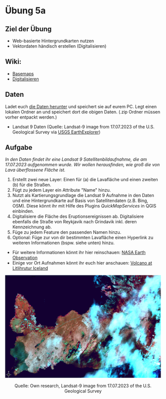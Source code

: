 # Übung 5a
## Ziel der Übung
* Web-basierte Hintergrundkarten nutzen
* Vektordaten händisch erstellen (Digitalisieren)

## Wiki:
* [Basemaps](https://courses.gistools.geog.uni-heidelberg.de/giscience/gis-einfuehrung/wikis/qgis-Basemaps)
* [Digitalisieren](https://courses.gistools.geog.uni-heidelberg.de/giscience/gis-einfuehrung/wikis/qgis-Digitalisierung)

## Daten
Ladet euch [die Daten herunter](exercise_5a_data_iceland.zip) und speichert sie auf eurem PC. Legt einen lokalen Ordner an und speichert dort die obigen Daten. (.zip Ordner müssen vorher entpackt werden.)
* Landsat 9 Daten (Quelle: Landsat-9 image from 17.07.2023 of the U.S. Geological Survey via [USGS EarthExplorer](https://earthexplorer.usgs.gov/))

## Aufgabe
*In den Daten findet ihr eine Landsat 9 Satellitenbildaufnahme, die am 17.07.2023 aufgenommen wurde. Wir wollen herausfinden, wie groß die von Lava überflossene Fläche ist.*

1. Erstellt zwei neue Layer: Einen für (a) die Lavafläche und einen zweiten (b) für die Straßen.
2. Fügt zu jedem Layer ein Attribute "Name" hinzu.
3. Nutzt als Kartierungsgrundlage die Landsat 9 Aufnahme in den Daten und eine Hintergrundkarte auf Basis von Satellitendaten (z.B. Bing, OSM). Diese könnt ihr mit Hilfe des Plugins *QuickMapServices* in QGIS einbinden.
4. Digitalisiere die Fläche des Eruptionsereignissen ab. Digitalisiere ebenfalls die Straße von Reykjavik nach Grindavik inkl. deren Kennzeichnung ab.
5. Füge zu jedem Feature den passenden Namen hinzu.
6. Optional: Füge zur von dir bestimmten Lavafläche einen Hyperlink zu weiteren Informationen (bspw. siehe unten) hinzu.

* Für weitere Informationen könnt ihr hier reinschauen: [NASA Earth Observation](https://earthobservatory.nasa.gov/images/151653/lava-and-smoke-blanket-fagradalsfjall)
* Einige vor Ort Aufnahmen könnt ihr euch hier anschauen: [Volcano at Litlihrutur Iceland](https://www.youtube.com/watch?time_continue=269&v=tvxbKWxmfXk&embeds_referring_euri=https%3A%2F%2Fwww.bing.com%2F&embeds_referring_origin=https%3A%2F%2Fwww.bing.com&source_ve_path=MTM5MTE3LDEzOTExNywyMzg1MQ&feature=emb_title)

![Landsat 9 Aufnahme vom 17.07.2023 auf Island](exercise_5a_iceland.png)

<p align="center">
     Quelle: <a> Own research, Landsat-9 image from 17.07.2023 of the U.S. Geological Survey </a>
</p>
